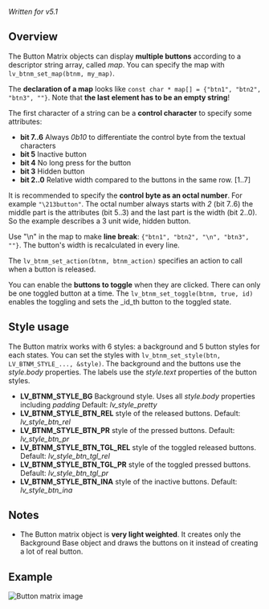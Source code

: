 _Written for v5.1_

## Overview

The Button Matrix objects can display **multiple buttons** according to a descriptor string array, called _map_. You can specify the map with `lv_btnm_set_map(btnm, my_map)`. 

The **declaration of a map** looks like `const char * map[] = {"btn1", "btn2", "btn3", ""}`. Note that **the last element has to be an empty string**!  

The first character of a string can be a **control character** to specify some attributes:

- **bit 7..6** Always _0b10_ to differentiate the control byte from the textual characters
- **bit 5** Inactive button
- **bit 4** No long press for the button
- **bit 3** Hidden button
- **bit 2..0** Relative width compared to the buttons in the same row. [1..7]

It is recommended to specify the **control byte as an octal number**. For example `"\213button"`. The octal number always starts with _2_ (bit 7..6) the middle part is the attributes (bit 5..3) and the last part is the width (bit 2..0). So the example describes a 3 unit wide, hidden button.

Use "\n" in the map  to make **line break**: `{"btn1", "btn2", "\n", "btn3", ""}`. The button's width is recalculated in every line.

The `lv_btnm_set_action(btnm, btnm_action)` specifies an action to call when a button is released. 

You can enable the **buttons to toggle** when they are clicked. There can only be one toggled button at a time. The `lv_btnm_set_toggle(btnm, true, id)` enables the toggling and sets the _id_th button to the toggled state.

## Style usage

The Button matrix works with 6 styles: a background and 5 button styles for each states. You can set the styles with `lv_btnm_set_style(btn, LV_BTNM_STYLE_..., &style)`. The background and the buttons use the _style.body_ properties. The labels use the _style.text_ properties of the button styles.

- **LV_BTNM_STYLE_BG** Background style. Uses all _style.body_ properties including _padding_ Default: _lv_style_pretty_
- **LV_BTNM_STYLE_BTN_REL** style of the released  buttons. Default: _lv_style_btn_rel_
- **LV_BTNM_STYLE_BTN_PR** style of the pressed buttons. Default: _lv_style_btn_pr_
- **LV_BTNM_STYLE_BTN_TGL_REL** style of the toggled released  buttons. Default: _lv_style_btn_tgl_rel_
- **LV_BTNM_STYLE_BTN_TGL_PR** style of the toggled pressed  buttons. Default: _lv_style_btn_tgl_pr_
- **LV_BTNM_STYLE_BTN_INA** style of the inactive  buttons. Default: _lv_style_btn_ina_

## Notes

- The Button matrix object is **very light weighted**. It creates only the Background Base object and draws the buttons on it instead of creating a lot of real button.

## Example
![Button matrix image](http://docs.littlevgl.com/img/button-matrix-lv_btnm.png)
```c
```
